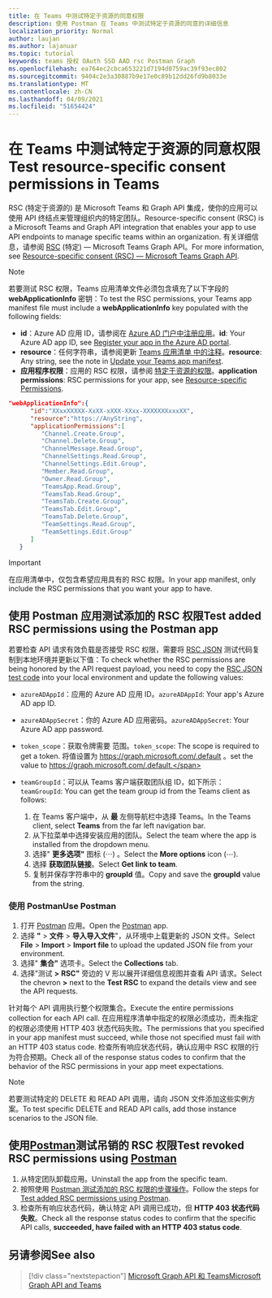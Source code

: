 ```yaml
---
title: 在 Teams 中测试特定于资源的同意权限
description: 使用 Postman 在 Teams 中测试特定于资源的同意的详细信息
localization_priority: Normal
author: laujan
ms.author: lajanuar
ms.topic: tutorial
keywords: teams 授权 OAuth SSO AAD rsc Postman Graph
ms.openlocfilehash: ea764ec2cbca653221d7194d0759ac39f93ec802
ms.sourcegitcommit: 9404c2e3a30887b9e17e0c89b12dd26fd9b8033e
ms.translationtype: MT
ms.contentlocale: zh-CN
ms.lasthandoff: 04/09/2021
ms.locfileid: "51654424"
---
```

# <a name="test-resource-specific-consent-permissions-in-teams"></a><span data-ttu-id="428c5-104">在 Teams 中测试特定于资源的同意权限</span><span class="sxs-lookup"><span data-stu-id="428c5-104">Test resource-specific consent permissions in Teams</span></span>

<span data-ttu-id="428c5-105">RSC (特定于资源的) 是 Microsoft Teams 和 Graph API 集成，使你的应用可以使用 API 终结点来管理组织内的特定团队。</span><span class="sxs-lookup"><span data-stu-id="428c5-105">Resource-specific consent (RSC) is a Microsoft Teams and Graph API integration that enables your app to use API endpoints to manage specific teams within an organization.</span></span> <span data-ttu-id="428c5-106">有关详细信息，请参阅 [RSC](resource-specific-consent.md) (特定) — Microsoft Teams Graph API。</span><span class="sxs-lookup"><span data-stu-id="428c5-106">For more information, see [Resource-specific consent (RSC) — Microsoft Teams Graph API](resource-specific-consent.md).</span></span>

> [!NOTE]
> <span data-ttu-id="428c5-107">若要测试 RSC 权限，Teams 应用清单文件必须包含填充了以下字段的 **webApplicationInfo** 密钥：</span><span class="sxs-lookup"><span data-stu-id="428c5-107">To test the RSC permissions, your Teams app manifest file must include a **webApplicationInfo** key populated with the following fields:</span></span>
>
> - <span data-ttu-id="428c5-108">**id**：Azure AD 应用 ID，请参阅在 [Azure AD 门户中注册应用](resource-specific-consent.md#register-your-app-with-microsoft-identity-platform-via-the-azure-ad-portal)。</span><span class="sxs-lookup"><span data-stu-id="428c5-108">**id**: Your Azure AD app ID, see [Register your app in the Azure AD portal](resource-specific-consent.md#register-your-app-with-microsoft-identity-platform-via-the-azure-ad-portal).</span></span>
> - <span data-ttu-id="428c5-109">**resource**：任何字符串，请参阅更新  [Teams 应用清单 中的注释](resource-specific-consent.md#update-your-teams-app-manifest)。</span><span class="sxs-lookup"><span data-stu-id="428c5-109">**resource**: Any string, see the note in  [Update your Teams app manifest](resource-specific-consent.md#update-your-teams-app-manifest).</span></span>
> - <span data-ttu-id="428c5-110">**应用程序权限**：应用的 RSC 权限，请参阅 [特定于资源的权限](resource-specific-consent.md#resource-specific-permissions)。</span><span class="sxs-lookup"><span data-stu-id="428c5-110">**application permissions**: RSC permissions for  your app, see [Resource-specific Permissions](resource-specific-consent.md#resource-specific-permissions).</span></span>

```json
"webApplicationInfo":{
      "id":"XXxxXXXXX-XxXX-xXXX-XXxx-XXXXXXXxxxXX",
      "resource":"https://AnyString",
      "applicationPermissions":[
         "Channel.Create.Group",
         "Channel.Delete.Group",
         "ChannelMessage.Read.Group",
         "ChannelSettings.Read.Group",
         "ChannelSettings.Edit.Group",
         "Member.Read.Group",
         "Owner.Read.Group",
         "TeamsApp.Read.Group",
         "TeamsTab.Read.Group",
         "TeamsTab.Create.Group",
         "TeamsTab.Edit.Group",
         "TeamsTab.Delete.Group",
         "TeamSettings.Read.Group",
         "TeamSettings.Edit.Group"
      ]
   }
```

> [!IMPORTANT]
> <span data-ttu-id="428c5-111">在应用清单中，仅包含希望应用具有的 RSC 权限。</span><span class="sxs-lookup"><span data-stu-id="428c5-111">In your app manifest, only include the RSC permissions that you want your app to have.</span></span>

## <a name="test-added-rsc-permissions-using-the-postman-app"></a><span data-ttu-id="428c5-112">使用 Postman 应用测试添加的 RSC 权限</span><span class="sxs-lookup"><span data-stu-id="428c5-112">Test added RSC permissions using the Postman app</span></span>

<span data-ttu-id="428c5-113">若要检查 API 请求有效负载是否接受 RSC 权限，需要将 [RSC JSON](test-rsc-json-file.md) 测试代码复制到本地环境并更新以下值：</span><span class="sxs-lookup"><span data-stu-id="428c5-113">To check whether the RSC permissions are being honored by the API request payload, you need to copy the [RSC JSON test code](test-rsc-json-file.md) into your local environment and update the following values:</span></span>

* <span data-ttu-id="428c5-114">`azureADAppId`：应用的 Azure AD 应用 ID。</span><span class="sxs-lookup"><span data-stu-id="428c5-114">`azureADAppId`: Your app's Azure AD app ID.</span></span>
* <span data-ttu-id="428c5-115">`azureADAppSecret`：你的 Azure AD 应用密码。</span><span class="sxs-lookup"><span data-stu-id="428c5-115">`azureADAppSecret`: Your Azure AD app password.</span></span>
* <span data-ttu-id="428c5-116">`token_scope`：获取令牌需要 范围。</span><span class="sxs-lookup"><span data-stu-id="428c5-116">`token_scope`: The scope is required to get a token.</span></span> <span data-ttu-id="428c5-117">将值设置为 https://graph.microsoft.com/.default 。</span><span class="sxs-lookup"><span data-stu-id="428c5-117">set the value to https://graph.microsoft.com/.default.</span></span>
* <span data-ttu-id="428c5-118">`teamGroupId`：可以从 Teams 客户端获取团队组 ID，如下所示：</span><span class="sxs-lookup"><span data-stu-id="428c5-118">`teamGroupId`: You can get the team group id from the Teams client as follows:</span></span>

    1. <span data-ttu-id="428c5-119">在 Teams 客户端中，从 **最** 左侧导航栏中选择 Teams。</span><span class="sxs-lookup"><span data-stu-id="428c5-119">In the Teams client, select **Teams** from the far left navigation bar.</span></span>
    2. <span data-ttu-id="428c5-120">从下拉菜单中选择安装应用的团队。</span><span class="sxs-lookup"><span data-stu-id="428c5-120">Select the team where the app is installed from the dropdown menu.</span></span>
    3. <span data-ttu-id="428c5-121">选择" **更多选项"** 图标 (&#8943;) 。</span><span class="sxs-lookup"><span data-stu-id="428c5-121">Select the **More options** icon (&#8943;).</span></span>
    4. <span data-ttu-id="428c5-122">选择 **获取团队链接**。</span><span class="sxs-lookup"><span data-stu-id="428c5-122">Select **Get link to team**.</span></span> 
    5. <span data-ttu-id="428c5-123">复制并保存字符串中的 **groupId** 值。</span><span class="sxs-lookup"><span data-stu-id="428c5-123">Copy and save the **groupId** value from the string.</span></span>

### <a name="use-postman"></a><span data-ttu-id="428c5-124">使用 Postman</span><span class="sxs-lookup"><span data-stu-id="428c5-124">Use Postman</span></span>

1. <span data-ttu-id="428c5-125">打开 [Postman](https://www.postman.com) 应用。</span><span class="sxs-lookup"><span data-stu-id="428c5-125">Open the [Postman](https://www.postman.com) app.</span></span>
2. <span data-ttu-id="428c5-126">选择 **"**  >  **文件**  >  **导入导入文件**"，从环境中上载更新的 JSON 文件。</span><span class="sxs-lookup"><span data-stu-id="428c5-126">Select **File** > **Import** > **Import file** to upload the updated JSON file from your environment.</span></span>  
3. <span data-ttu-id="428c5-127">选择" **集合"** 选项卡。</span><span class="sxs-lookup"><span data-stu-id="428c5-127">Select the **Collections** tab.</span></span> 
4. <span data-ttu-id="428c5-128">选择"测试 **>** **RSC"** 旁边的 V 形以展开详细信息视图并查看 API 请求。</span><span class="sxs-lookup"><span data-stu-id="428c5-128">Select the chevron **>** next to the **Test RSC** to expand the details view and see the API requests.</span></span>

<span data-ttu-id="428c5-129">针对每个 API 调用执行整个权限集合。</span><span class="sxs-lookup"><span data-stu-id="428c5-129">Execute the entire permissions collection for each API call.</span></span> <span data-ttu-id="428c5-130">在应用程序清单中指定的权限必须成功，而未指定的权限必须使用 HTTP 403 状态代码失败。</span><span class="sxs-lookup"><span data-stu-id="428c5-130">The permissions that you specified in your app manifest must succeed, while those not specified must fail with an HTTP 403 status code.</span></span> <span data-ttu-id="428c5-131">检查所有响应状态代码，确认应用中 RSC 权限的行为符合预期。</span><span class="sxs-lookup"><span data-stu-id="428c5-131">Check all of the response status codes to confirm that the behavior of the RSC permissions in your app meet expectations.</span></span>

> [!NOTE]
> <span data-ttu-id="428c5-132">若要测试特定的 DELETE 和 READ API 调用，请向 JSON 文件添加这些实例方案。</span><span class="sxs-lookup"><span data-stu-id="428c5-132">To test specific DELETE and READ API calls, add those instance scenarios to the JSON file.</span></span>

## <a name="test-revoked-rsc-permissions-using-postman"></a><span data-ttu-id="428c5-133">使用[Postman](https://www.postman.com/)测试吊销的 RSC 权限</span><span class="sxs-lookup"><span data-stu-id="428c5-133">Test revoked RSC permissions using [Postman](https://www.postman.com/)</span></span>

1. <span data-ttu-id="428c5-134">从特定团队卸载应用。</span><span class="sxs-lookup"><span data-stu-id="428c5-134">Uninstall the app from the specific team.</span></span>
2. <span data-ttu-id="428c5-135">按照使用 [Postman 测试添加的 RSC 权限的步骤操作](#test-added-rsc-permissions-using-the-postman-app)。</span><span class="sxs-lookup"><span data-stu-id="428c5-135">Follow the steps for [Test added RSC permissions using Postman](#test-added-rsc-permissions-using-the-postman-app).</span></span>
3. <span data-ttu-id="428c5-136">检查所有响应状态代码，确认特定 API 调用已成功，但 **HTTP 403 状态代码失败**。</span><span class="sxs-lookup"><span data-stu-id="428c5-136">Check all the response status codes to confirm that the specific API calls, **succeeded, have failed with an HTTP 403 status code**.</span></span>

## <a name="see-also"></a><span data-ttu-id="428c5-137">另请参阅</span><span class="sxs-lookup"><span data-stu-id="428c5-137">See also</span></span>

> [!div class="nextstepaction"]
> [<span data-ttu-id="428c5-138">Microsoft Graph API 和 Teams</span><span class="sxs-lookup"><span data-stu-id="428c5-138">Microsoft Graph API and Teams</span></span>](/graph/api/resources/teams-api-overview?view=graph-rest-1.0&preserve-view=true)

